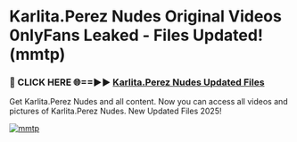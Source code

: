 # Karlita.Perez Nudes Original Videos 0nlyFans Leaked - Files Updated! (mmtp)

<h3>🔴 CLICK HERE 🌐==►► <a href="https://tinyurl.com/yc6ubb5a" rel="nofollow">Karlita.Perez Nudes Updated Files</a></h3>

Get Karlita.Perez Nudes and all content. Now you can access all videos and pictures of Karlita.Perez Nudes. New Updated Files 2025!

[![mmtp](https://i.imgur.com/7eu0CRL.gif)](https://tinyurl.com/yc6ubb5a)
